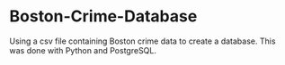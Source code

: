 # Boston-Crime-Database
Using a csv file containing Boston crime data to create a database. This was done with Python and PostgreSQL.
